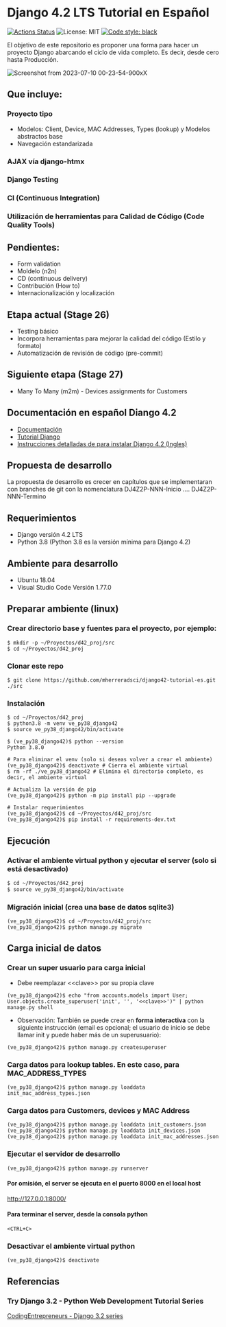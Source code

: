 # Django 4.2 LTS Tutorial en Español

<p align="left">
<a href="https://github.com/mherreradsci/django42-tutorial-es/actions"><img alt="Actions Status" src="https://github.com/mherreradsci/django42-tutorial-es/workflows/Django%20CI/badge.svg"></a>
<a><href="https://github.com/mherreradsci/django42-tutorial-es/blob/main/LICENSE"><img alt="License: MIT" src="https://img.shields.io/badge/License-MIT-indigo.svg"></a>
<a href="https://github.com/psf/black"><img alt="Code style: black" src="https://img.shields.io/badge/code%20style-black-000000.svg"></a>
<a href="https://github.com/mherreradsci/django42-tutorial-es/actions/workflows/django.yml"><img alt="" src="https://img.shields.io/badge/Coverage-99%25-brightgreen.svg"></a>
</p>


El objetivo de este repositorio es proponer una forma para hacer un proyecto Django abarcando el ciclo de vida completo. Es decir, desde cero hasta Producción.

![Screenshot from 2023-07-10 00-23-54-900xX](https://github.com/mherreradsci/django42-tutorial-es/assets/73266769/acd34935-5b99-4fc9-95f1-1e8489361b1e)

## Que incluye:
### Proyecto tipo
* Modelos: Client, Device, MAC Addresses, Types (lookup) y Modelos abstractos base
* Navegación estandarizada
### AJAX vía django-htmx
### Django Testing
### CI (Continuous Integration)
### Utilización de herramientas para Calidad de Código (Code Quality Tools)




## Pendientes:
* Form validation
* Moldelo (n2n)
* CD (continuous delivery)
* Contribución (How to)
* Internacionalización y localización


## Etapa actual (Stage 26)
* Testing básico
* Incorpora herramientas para mejorar la calidad del código (Estilo y formato)
* Automatización de revisión de código (pre-commit)


## Siguiente etapa (Stage 27)
* Many To Many (m2m) - Devices assignments for Customers

## Documentación en español Diango 4.2
- [Documentación](https://docs.djangoproject.com/es/4.2/)
- [Tutorial Django](https://docs.djangoproject.com/es/4.2/intro/tutorial01/)
- [Instrucciones detalladas de para instalar Django 4.2 (Ingles)](https://github.com/django/django/blob/9d756afb07de8ef6e4d1980413979496643f1c3b/docs/intro/install.txt)

## Propuesta de desarrollo
La propuesta de desarrollo es crecer en capítulos que se implementaran con branches de git con la nomenclatura DJ4Z2P-NNN-Inicio .... DJ4Z2P-NNN-Termino

## Requerimientos
- Django versión 4.2 LTS
- Python 3.8  (Python 3.8 es la versión mínima para Django 4.2)

## Ambiente para desarrollo
- Ubuntu 18.04
- Visual Studio Code Versión 1.77.0

## Preparar ambiente (linux)
### Crear directorio base y fuentes para el proyecto, por ejemplo:
```
$ mkdir -p ~/Proyectos/d42_proj/src
$ cd ~/Proyectos/d42_proj
```
### Clonar este repo
```
$ git clone https://github.com/mherreradsci/django42-tutorial-es.git ./src
```

### Instalación
```
$ cd ~/Proyectos/d42_proj
$ python3.8 -m venv ve_py38_django42
$ source ve_py38_django42/bin/activate

$ (ve_py38_django42)$ python --version
Python 3.8.0

# Para eliminar el venv (solo si deseas volver a crear el ambiente)
(ve_py38_django42)$ deactivate # Cierra el ambiente virtual
$ rm -rf ./ve_py38_django42 # Elimina el directorio completo, es decir, el ambiente virtual

# Actualiza la versión de pip
(ve_py38_django42)$ python -m pip install pip --upgrade

# Instalar requerimientos
(ve_py38_django42)$ cd ~/Proyectos/d42_proj/src
(ve_py38_django42)$ pip install -r requirements-dev.txt
```
## Ejecución
### Activar el ambiente virtual python y ejecutar el server (solo si está desactivado)
``` bash
$ cd ~/Proyectos/d42_proj
$ source ve_py38_django42/bin/activate
```
### Migración inicial (crea una base de datos sqlite3)
```
(ve_py38_django42)$ cd ~/Proyectos/d42_proj/src
(ve_py38_django42)$ python manage.py migrate
```
## Carga inicial de datos
### Crear un super usuario para carga inicial
* Debe reemplazar \<\<clave\>\> por su propia clave

```
(ve_py38_django42)$ echo "from accounts.models import User; User.objects.create_superuser('init', '', '<<clave>>')" | python manage.py shell
```
* Observación: También se puede crear en **forma __interactiva__** con la siguiente instrucción (email es opcional; el usuario de inicio se debe llamar init y puede haber más de un superusuario):
```
(ve_py38_django42)$ python manage.py createsuperuser
```
### Carga datos para lookup tables. En este caso, para MAC_ADDRESS_TYPES
```
(ve_py38_django42)$ python manage.py loaddata init_mac_address_types.json
```
### Carga datos para Customers, devices y MAC Address
```
(ve_py38_django42)$ python manage.py loaddata init_customers.json
(ve_py38_django42)$ python manage.py loaddata init_devices.json
(ve_py38_django42)$ python manage.py loaddata init_mac_addresses.json
```

### Ejecutar el servidor de desarrollo
```
(ve_py38_django42)$ python manage.py runserver
```
#### Por omisión, el server se ejecuta en el puerto 8000 en el local host
http://127.0.0.1:8000/

#### Para terminar el server, desde la consola python
```
<CTRL+C>
```
### Desactivar el ambiente virtual python
```
(ve_py38_django42)$ deactivate
```

## Referencias
### Try Django 3.2 - Python Web Development Tutorial Series
 [CodingEntrepreneurs - Django 3.2 series](https://youtube.com/playlist?list=PLEsfXFp6DpzRMby_cSoWTFw8zaMdTEXgL)
